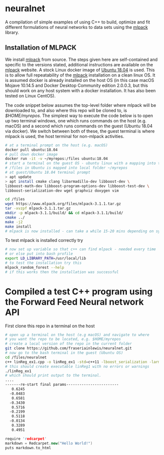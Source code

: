 # neuralnet
A compilation of simple examples of using C++ to build, optimize and fit different formulations of neural networks to data sets using the [mlpack](http://mlpack.org) library. 

## Installation of MLPACK 
We install [mlpack](http://mlpack.org) from source. The steps given here are self-contained and specific to the versions stated, additional instructions are available on the [mlpack](http://mlpack.org) website. A stock Linux docker image of [Ubuntu 18.04](https://hub.docker.com/_/ubuntu) is used. This is to allow full repeatability of the [mlpack](http://mlpack.org) installation on a clean linux OS. It is assumed docker is already installed on the host OS (in this case macOS Mojave 10.14.5 and Docker Desktop Community edition 2.0.0.3, but this should work on any host system with a docker installation. It has also been tested on Linux CentOS).  

The code snippet below assumes the top-level folder where mlpack will be downloaded to, and also where this repo will be cloned to, is *$HOME/myrepos*. The simplest way to execute the code below is to open up two terminal windows, one which runs commands on the host (e.g. macOS) and a second which runs commands on the guest (Ubuntu 18.04 via docker). We switch between both of these, the guest terminal is where mlpack is used, the host terminal for non-mlpack activities. 

```bash
# at a terminal prompt on the host (e.g. macOS)
docker pull ubuntu:18.04
# pull down docker image
docker run -it -v ~/myrepos:/files ubuntu:18.04 
# start a terminal on the guest OS - ubuntu linux with a mapping into the host OS filesystem
# /files in Ubuntu is mapped into local folder ~/myrepos
# at guest/Ubuntu 18.04 terminal prompt
> apt update
> apt install cmake clang libarmadillo-dev libboost-dev \
libboost-math-dev libboost-program-options-dev libboost-test-dev \
libboost-serialization-dev wget graphviz doxygen vim

cd /files
wget https://www.mlpack.org/files/mlpack-3.1.1.tar.gz
tar -xvzpf mlpack-3.1.1.tar.gz
mkdir -p mlpack-3.1.1/build/ && cd mlpack-3.1.1/build/
cmake ../
make -j2 
make install
# mlpack is now installed - can take a while 15-20 mins depending on system
```
To test mlpack is installed correctly try
```bash
# now set up variable so that c++ can find mlpack - needed every time
# or else put into bash profile
export LD_LIBRARY_PATH=/usr/local/lib
# to test the installation try this
mlpack_random_forest --help
# if this works then the installation was successful
```

# Compiled a test C++ program using the Forward Feed Neural network API 
First clone this repo in a terminal on the host

```bash
# open up a terminal on the host (e.g macOS) and navigate to where
# you want the repo to be located, e.g. $HOME/myrepos
# create a local version of the repo in the current folder
git clone https://github.com/fraseriainlewis/neuralnet.git
# now go to the bash terminal in the guest (Ubuntu OS)
cd /files/neuralnet
c++ linReg_ex1.cpp -o linReg_ex1 -std=c++11 -lboost_serialization -larmadillo -lmlpack
# this should create executable linReg1 with no errors or warnings
./linReg_ex1
# which should print output to the terminal.
....
-------re-start final params------------------------
   0.6245
  -0.0483
   0.6581
  -0.3430
   0.5716
  -0.2199
   0.5118
  -0.0134
   0.3289
   0.4951
```


```c++
require 'redcarpet'
markdown = Redcarpet.new("Hello World!")
puts markdown.to_html
```
